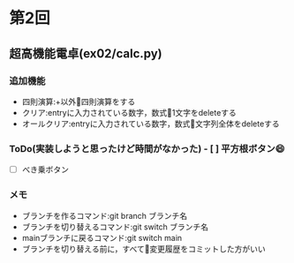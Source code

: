  
# 第2回
## 超高機能電卓(ex02/calc.py)
### 追加機能
- 四則演算:+以外􏰀四則演算をする
- クリア:entryに入力されている数字，数式􏰀1文字をdeleteする
- オールクリア:entryに入力されている数字，数式􏰀文字列全体をdeleteする
### ToDo(実装しようと思ったけど時間がなかった) - [ ] 平方根ボタン:smile:
- [ ] べき乗ボタン
### メモ
- ブランチを作るコマンド:git branch ブランチ名
- ブランチを切り替えるコマンド:git switch ブランチ名
- mainブランチに戻るコマンド:git switch main
- ブランチを切り替える前に，すべて􏰀変更履歴をコミットした方がいい